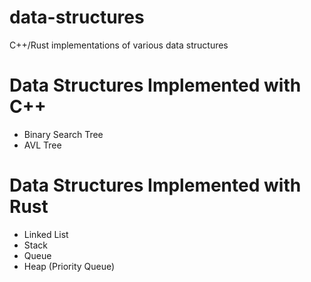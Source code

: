 # data-structures
C++/Rust implementations of various data structures

# Data Structures Implemented with C++
* Binary Search Tree
* AVL Tree

# Data Structures Implemented with Rust
* Linked List
* Stack
* Queue
* Heap (Priority Queue)
